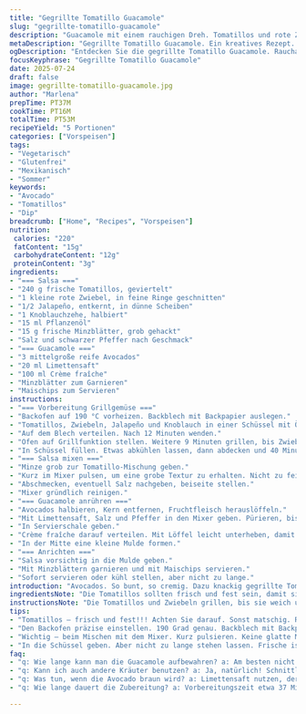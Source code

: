 ```yaml
---
title: "Gegrillte Tomatillo Guacamole"
slug: "gegrillte-tomatillo-guacamole"
description: "Guacamole mit einem rauchigen Dreh. Tomatillos und rote Zwiebeln werden im Ofen gegrillt. Cayenne wird ersetzt durch Jalapeño. Griechischer Joghurt ersetzt durch Crème fraîche. Statt Koriander gibt’s Minze für frische. Alles grob gehackt, nicht zu fein. Zubereitung dauert 55 Minuten. 5 Portionen. Glutenfrei, vegitarisch, ohne Nüsse, ohne Eier. Ideal als Dip für Tortilla-Chips. "
metaDescription: "Gegrillte Tomatillo Guacamole. Ein kreatives Rezept. Frisch, cremig, rauchig. Ideal als Dip für Chips oder zu Tacos. Einfach und schnell."
ogDescription: "Entdecken Sie die gegrillte Tomatillo Guacamole. Raucharoma und frische Minze. Perfekt für Sommerpartys. Ein Genuss als Dip oder zu Tacos."
focusKeyphrase: "Gegrillte Tomatillo Guacamole"
date: 2025-07-24
draft: false
image: gegrillte-tomatillo-guacamole.jpg
author: "Marlena"
prepTime: PT37M
cookTime: PT16M
totalTime: PT53M
recipeYield: "5 Portionen"
categories: ["Vorspeisen"]
tags:
- "Vegetarisch"
- "Glutenfrei"
- "Mexikanisch"
- "Sommer"
keywords:
- "Avocado"
- "Tomatillos"
- "Dip"
breadcrumb: ["Home", "Recipes", "Vorspeisen"]
nutrition: 
 calories: "220"
 fatContent: "15g"
 carbohydrateContent: "12g"
 proteinContent: "3g"
ingredients:
- "=== Salsa ==="
- "240 g frische Tomatillos, geviertelt"
- "1 kleine rote Zwiebel, in feine Ringe geschnitten"
- "1/2 Jalapeño, entkernt, in dünne Scheiben"
- "1 Knoblauchzehe, halbiert"
- "15 ml Pflanzenöl"
- "15 g frische Minzblätter, grob gehackt"
- "Salz und schwarzer Pfeffer nach Geschmack"
- "=== Guacamole ==="
- "3 mittelgroße reife Avocados"
- "20 ml Limettensaft"
- "100 ml Crème fraîche"
- "Minzblätter zum Garnieren"
- "Maischips zum Servieren"
instructions:
- "=== Vorbereitung Grillgemüse ==="
- "Backofen auf 190 °C vorheizen. Backblech mit Backpapier auslegen."
- "Tomatillos, Zwiebeln, Jalapeño und Knoblauch in einer Schüssel mit Öl vermengen. Salzen und pfeffern."
- "Auf dem Blech verteilen. Nach 12 Minuten wenden."
- "Ofen auf Grillfunktion stellen. Weitere 9 Minuten grillen, bis Zwiebeln weich sind und Tomatillos leicht geschwärzt."
- "In Schüssel füllen. Etwas abkühlen lassen, dann abdecken und 40 Minuten kalt stellen."
- "=== Salsa mixen ==="
- "Minze grob zur Tomatillo-Mischung geben."
- "Kurz im Mixer pulsen, um eine grobe Textur zu erhalten. Nicht zu fein, etwas Biss soll bleiben."
- "Abschmecken, eventuell Salz nachgeben, beiseite stellen."
- "Mixer gründlich reinigen."
- "=== Guacamole anrühren ==="
- "Avocados halbieren, Kern entfernen, Fruchtfleisch herauslöffeln."
- "Mit Limettensaft, Salz und Pfeffer in den Mixer geben. Pürieren, bis cremig. Abschmecken."
- "In Servierschale geben."
- "Crème fraîche darauf verteilen. Mit Löffel leicht unterheben, damit eine Marmortextur entsteht."
- "In der Mitte eine kleine Mulde formen."
- "=== Anrichten ==="
- "Salsa vorsichtig in die Mulde geben."
- "Mit Minzblättern garnieren und mit Maischips servieren."
- "Sofort servieren oder kühl stellen, aber nicht zu lange."
introduction: "Avocados. So bunt, so cremig. Dazu knackig gegrillte Tomatillos. Nicht scharf, sondern fruchtig rauchig. Das Jalapeño bringt das mildere Feuer in die Mischung – kein brennender Nachhall. Minze? Klingt ungewöhnlich, tut aber gut. Bringt Frische rein. Rote Zwiebeln mit ihrer Süße. Knoblauch für Biss. Crème fraîche ersetzt Joghurt – viel sahniger, leichter süßlich. Kein glattes Püree. Eher grob, damit die Dip-Textur bleibt. Lässt sich als Dip für Chips oder zu Tacos servieren. Schnell gemacht, keine Hexerei. Etwas abkühlen, dann in den Mund. Kombination aus kühlen Aromen und warmem Grillgeschmack. Sommeriges Essen, schnell auf dem Tisch. Weniger Zutaten, aber mehr Charakter. Ein kleiner Sprung weg vom Klassiker, aber im Kern nahe dran."
ingredientsNote: "Die Tomatillos sollten frisch und fest sein, damit sie beim Grillen nicht zu matschig werden. Rote Zwiebeln geben eine milde Süße, man kann alternativ Schalotten nehmen. Jalapeño statt Cayenne – milder, besser zum Grillaroma passend. Minzblätter statt Koriander für eine frische Note ohne typische Koriandernote, die nicht jeder mag. Crème fraîche statt griechischem Joghurt macht die Guacamole cremiger, etwas weniger säuerlich. Limettensaft bleibt zentral für Frische und Vermeidung von Bräunung. Salzen eher zurückhaltend, besser nachwürzen. Pflanzenöl ohne starken Eigengeschmack wird fürs Grillgemüse verwendet, z.B. Sonnenblumen- oder Rapsöl. Für krosse Beilage eignen sich Tortilla-Chips oder selbstgemachte Maischips. So bleibt das Gericht frei von Gluten, Nüssen und Eiern und passt gut auch für Vegetarier."
instructionsNote: "Die Tomatillos und Zwiebeln grillen, bis sie weich und leicht schwarz sind. Wichtig für das Raucharoma. Grillzeit nicht zu kurz, sonst fehlt das Aroma, nicht zu lang, damit es nicht verbrennt. Anschließend abkühlen lassen, sonst schmeckt die Salsa roh und nicht rund. Im Mixer nur kurz pulsieren, um grobe Konsistenz zu erhalten, keine vollständige Püreebildung. Guacamole muss cremig, aber nicht flüssig sein, also nicht zu lange mixen. Limettensaft verhindert Bräunung der Avocado. Crème fraîche nur vorsichtig eingerührt, um Marmorierung zu erhalten - optisch und geschmacklich reizvoll. Beim Servieren sofort mit der Salsa toppen, sonst vermischen sich die Aromen zu stark. Minzblätter zum Garnieren liefern Farbe und frisches Aroma, direkt vor dem Servieren auflegen. Dip passt ideal zu Maischips oder Gemüsesticks. Nicht lange stehen lassen, frische und Textur gehen sonst verloren."
tips:
- "Tomatillos – frisch und fest!!! Achten Sie darauf. Sonst matschig. Rote Zwiebeln – gute Wahl für Süße. Alternativ Schalotten, duften gut. Jalapeño? Mild, bringt das Feuer. Können auch wegbleiben. Minze ist vielleicht ungewohnt, aber erfrischend! Oder vielleicht Basilikum? Crème fraîche. Mehr samtig als Jogurt. Gute Konsistenz."
- "Den Backofen präzise einstellen. 190 Grad genau. Backblech mit Backpapier, nicht vergessen. Das Gemüse gleichmäßig verteilen. Verhindert das Anbrennen. Gemisch nicht zu lange grillen, sonst Rauch und bitter. Nach 12 Minuten wenden, mit Bedacht. Danach die Grillfunktion aktivieren. Zwiebeln werden weich. Tomatillos leicht geschwärzt, perfekt für Salsa!"
- "Wichtig – beim Mischen mit dem Mixer. Kurz pulsieren. Keine glatte Masse. Grob sollte es sein, damit der Biss bleibt. Wenn Sachen vermischen, vermeidet Aromen, die nicht zusammenpassen. Guacamole gut abschmecken. Limettensaft – sehr wichtig. Hält die Farbe, macht frisch!!! Aber Menge? Nach Geschmack."
- "In die Schüssel geben. Aber nicht zu lange stehen lassen. Frische ist wichtig. Salsa zum Schluss in die Mulde geben. Anrichten für den Wow-Faktor! Mit Minzblättern dekorieren. Besonders bei Gästen. Maischips? Achten Sie, dass sie knusprig sind. Selbstgemachte sind immer besser, mehr Geschmack. Passt auch zu Gemüsesticks."
faq:
- "q: Wie lange kann man die Guacamole aufbewahren? a: Am besten nicht lange. Am nächsten Tag? Geht, aber nicht mehr frisch. Kühl halten, Abdeckung wichtig."
- "q: Kann ich auch andere Kräuter benutzen? a: Ja, natürlich! Schnittlauch, Basilikum. Einfach ausprobieren, was gefällt. Minze gibt Sommerfrische, aber andere können auch gut sein."
- "q: Was tun, wenn die Avocado braun wird? a: Limettensaft nutzen, der hilft!!! Schützt die Frucht vor der Bräunung. Alternativen? Abdecken mit Folie, drückt fest an."
- "q: Wie lange dauert die Zubereitung? a: Vorbereitungszeit etwa 37 Minuten. Grillzeit 16 Minuten. Inhaltsstoffe gut vorbereiten. Keine Eile, Geschmack braucht Zeit."

---
```

